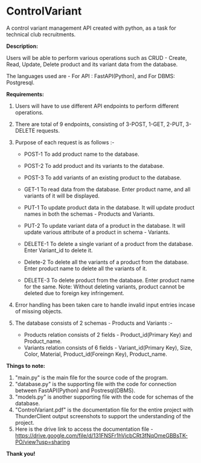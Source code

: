 # ControlVariant

A control variant management API created with python, as a task for technical club recruitments.

**Description:**

Users will be able to perform various operations such as CRUD - Create, Read, Update, Delete product and its variant data from the database. 

The languages used are - For API : FastAPI(Python), and For DBMS: Postgresql.

**Requirements:**

1. Users will have to use different API endpoints to perform different operations.
2. There are total of 9 endpoints, consisting of 3-POST, 1-GET, 2-PUT, 3-DELETE requests.
3. Purpose of each request is as follows :-
    - POST-1 To add product name to the database.
    - POST-2 To add product and its variants to the database.
    - POST-3 To add variants of an existing product to the database.
      
    - GET-1 To read data from the database. Enter product name, and all variants of it will be displayed.

    - PUT-1 To update product data in the database. It will update product names in both the schemas - Products and Variants.
    - PUT-2 To update variant data of a product in the database. It will update various attribute of a product in schema - Variants.

    - DELETE-1 To delete a single variant of a product from the database. Enter Variant_id to delete it.
    - Delete-2 To delete all the variants of a product from the database. Enter product name to delete all the variants of it.
    - DELETE-3 To delete product from the database. Enter product name for the same. Note: Without deleting variants, product cannot be deleted due to foreign key infringement.

    
5. Error handling has been taken care to handle invalid input entries incase of missing objects.
6. The database consists of 2 schemas - Products and Variants :-
   - Products relation consists of 2 fields - Product_id(Primary Key) and Product_name.
   - Variants relation consists of 6 fields - Variant_id(Primary Key), Size, Color, Material, Product_id(Foreingn Key), Product_name.
  
**Things to note:**

1. "main.py" is the main file for the source code of the program.
2. "database.py" is the supporting file with the code for connection between FastAPI(Python) and Postresql(DBMS).
3. "models.py" is another supporting file with the code for schemas of the database.
4. "ControlVariant.pdf" is the documentation file for the entire project with ThunderClient output screenshots to support the understanding of the project.
5. Here is the drive link to access the documentation file - https://drive.google.com/file/d/131FNSFr1hVicbCRt3fNqOmeGBBsTK-PO/view?usp=sharing

**Thank you!**
